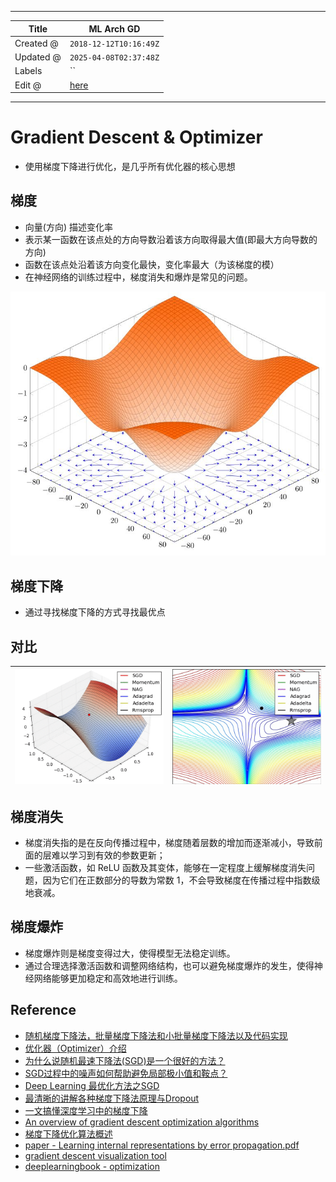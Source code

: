 -----

| Title     | ML Arch GD                                            |
| --------- | ----------------------------------------------------- |
| Created @ | `2018-12-12T10:16:49Z`                                |
| Updated @ | `2025-04-08T02:37:48Z`                                |
| Labels    | \`\`                                                  |
| Edit @    | [here](https://github.com/junxnone/aiwiki/issues/147) |

-----

# Gradient Descent & Optimizer

  - 使用梯度下降进行优化，是几乎所有优化器的核心思想

## 梯度

  - 向量(方向) 描述变化率
  - 表示某一函数在该点处的方向导数沿着该方向取得最大值(即最大方向导数的方向)
  - 函数在该点处沿着该方向变化最快，变化率最大（为该梯度的模）
  - 在神经网络的训练过程中，梯度消失和爆炸是常见的问题。

![image](media/24f4b6796c803c44cc030a199ccd4b6298f17200.png)

## 梯度下降

  - 通过寻找梯度下降的方式寻找最优点

## 对比

| ![1](media/7bc6fa9016fd09af21dc546a394621865c60b35d.gif) | ![2](media/0d4d768dcedf08df014f790f86d4f771451b7825.gif) |
| -------------------------------------------------------- | -------------------------------------------------------- |

## 梯度消失

  - 梯度消失指的是在反向传播过程中，梯度随着层数的增加而逐渐减小，导致前面的层难以学习到有效的参数更新；
  - 一些激活函数，如 ReLU 函数及其变体，能够在一定程度上缓解梯度消失问题，因为它们在正数部分的导数为常数
    1，不会导致梯度在传播过程中指数级地衰减。

## 梯度爆炸

  - 梯度爆炸则是梯度变得过大，使得模型无法稳定训练。
  - 通过合理选择激活函数和调整网络结构，也可以避免梯度爆炸的发生，使得神经网络能够更加稳定和高效地进行训练。

## Reference

  - [随机梯度下降法，批量梯度下降法和小批量梯度下降法以及代码实现](https://blog.csdn.net/LoseInVain/article/details/78243051)
  - [优化器（Optimizer）介绍](https://blog.csdn.net/weixin_41417982/article/details/81561210)
  - [为什么说随机最速下降法(SGD)是一个很好的方法？](https://zhuanlan.zhihu.com/p/27609238)
  - [SGD过程中的噪声如何帮助避免局部极小值和鞍点？](https://zhuanlan.zhihu.com/p/36816689)
  - [Deep Learning
    最优化方法之SGD](https://blog.csdn.net/bvl10101111/article/details/72615436)
  - [最清晰的讲解各种梯度下降法原理与Dropout](https://baijiahao.baidu.com/s?id=1613121229156499765&wfr=spider&for=pc)
  - [一文搞懂深度学习中的梯度下降](https://www.cnblogs.com/wangguchangqing/p/10521330.html)
  - [An overview of gradient descent optimization
    algorithms](https://arxiv.org/pdf/1609.04747.pdf)
  - [梯度下降优化算法概述](https://alanlee.fun/2017/10/08/gradient-descent-methods/)
  - [paper - Learning internal representations by error
    propagation.pdf](https://github.com/junxnone/AI/files/4431755/Learning.internal.representations.by.error.propagation.pdf)
  - [gradient descent visualization
    tool](https://github.com/lilipads/gradient_descent_viz)
  - [deeplearningbook -
    optimization](https://www.deeplearningbook.org/contents/optimization.html)
